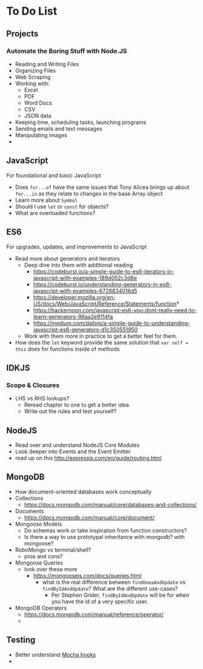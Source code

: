 # To Do List

## Projects

### Automate the Boring Stuff with Node.JS

* Reading and Writing Files
* Organizing Files
* Web Scraping
* Working with:
  * Excel
  * PDF
  * Word Docs
  * CSV
  * JSON data
* Keeping time, scheduling tasks, launching programs
* Sending emails and text messages
* Manipulating images
* 

## JavaScript
For foundational and basic JavaScript. 

* Does `for...of` have the same issues that Tony Alicea brings up about `for...in` as they relate to changes in the base Array object
* Learn more about `Symbol`
* Should I use `let` or `const` for objects?
* What are overloaded functions?

## ES6
For upgrades, updates, and improvements to JavaScript

* Read more about generators and iterators
  * Deep dive into them with additional reading
    * https://codeburst.io/a-simple-guide-to-es6-iterators-in-javascript-with-examples-189d052c3d8e
    * https://codeburst.io/understanding-generators-in-es6-javascript-with-examples-6728834016d5
    * https://developer.mozilla.org/en-US/docs/Web/JavaScript/Reference/Statements/function*
    * https://hackernoon.com/javascript-es6-you-dont-really-need-to-learn-generators-96aa2e9114fa
    * https://medium.com/dailyjs/a-simple-guide-to-understanding-javascript-es6-generators-d1c350551950
  * Work with them more in practice to get a better feel for them.
* How does the `let` keyword provide the same solution that `var self = this` does for functions inside of methods


## IDKJS
### Scope & Closures
* LHS vs RHS lookups?
  * Reread chapter to one to get a better idea.
  * Write out the rules and test yourself?
## NodeJS
* Read over and understand NodeJS Core Modules
* Look deeper into Events and the Event Emitter
* read up on this http://expressjs.com/en/guide/routing.html

## MongoDB
* How document-oriented databases work conceptually
* Collections
  * https://docs.mongodb.com/manual/core/databases-and-collections/
* Documents
  * https://docs.mongodb.com/manual/core/document/
* Mongoose Models
  * Do schemas work or take inspiration from function constructors?
  * Is there a way to use prototypal inheritance with mongodb? with mongoose?
* RoboMongo vs terminal/shell?
  * pros and cons?
* Mongoose Queries
  * look over these more
    * https://mongoosejs.com/docs/queries.html
      * what is the real difference between `findOneaAndUpdate` vs `findByIdAndUpdate`? What are the different use-cases?
        * Per Stephen Grider, `findByIdAndUpdate` will be for when you have the id of a very specific user.
* MongoDB Operators
  * https://docs.mongodb.com/manual/reference/operator/
  * 

## Testing
* Better understand [Mocha hooks](https://medium.com/@kanyang/hooks-in-mocha-87cb43baa91c)
* 